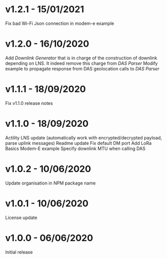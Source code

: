 # v1.2.1 - 15/01/2021
Fix bad Wi-Fi Json connection in modem-e example

# v1.2.0 - 16/10/2020
Add *Downlink Generator* that is in charge of the construction of downlink depending on LNS. It indeed remove this charge from *DAS Parser*
Modify example to propagate response from DAS geolocation calls to *DAS Parser*

# v1.1.1 - 18/09/2020
Fix v1.1.0 release notes

# v1.1.0 - 18/09/2020
Actility LNS update (automatically work with encrypted/decrypted payload, parse uplink messages)
Readme update
Fix default DM port
Add LoRa Basics Modem-E example
Specify downlink MTU when calling DAS

# v1.0.2 - 10/06/2020
Update organisation in NPM package name

# v1.0.1 - 10/06/2020
License update

# v1.0.0 - 06/06/2020
Initial release